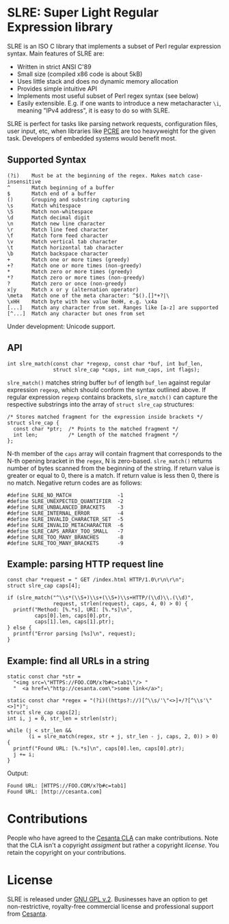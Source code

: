 SLRE: Super Light Regular Expression library
============================================

SLRE is an ISO C library that implements a subset of Perl regular
expression syntax. Main features of SLRE are:

   * Written in strict ANSI C'89
   * Small size (compiled x86 code is about 5kB)
   * Uses little stack and does no dynamic memory allocation
   * Provides simple intuitive API
   * Implements most useful subset of Perl regex syntax (see below)
   * Easily extensible. E.g. if one wants to introduce a new
metacharacter `\i`, meaning "IPv4 address", it is easy to do so with SLRE.

SLRE is perfect for tasks like parsing network requests, configuration
files, user input, etc, when libraries like [PCRE](http://pcre.org) are too
heavyweight for the given task. Developers of embedded systems would benefit
most.

## Supported Syntax

    (?i)    Must be at the beginning of the regex. Makes match case-insensitive
    ^       Match beginning of a buffer
    $       Match end of a buffer
    ()      Grouping and substring capturing
    \s      Match whitespace
    \S      Match non-whitespace
    \d      Match decimal digit
    \n      Match new line character
    \r      Match line feed character
    \f      Match form feed character
    \v      Match vertical tab character
    \t      Match horizontal tab character
    \b      Match backspace character
    +       Match one or more times (greedy)
    +?      Match one or more times (non-greedy)
    *       Match zero or more times (greedy)
    *?      Match zero or more times (non-greedy)
    ?       Match zero or once (non-greedy)
    x|y     Match x or y (alternation operator)
    \meta   Match one of the meta character: ^$().[]*+?|\
    \xHH    Match byte with hex value 0xHH, e.g. \x4a
    [...]   Match any character from set. Ranges like [a-z] are supported
    [^...]  Match any character but ones from set

Under development: Unicode support.

## API

    int slre_match(const char *regexp, const char *buf, int buf_len,
                   struct slre_cap *caps, int num_caps, int flags);

`slre_match()` matches string buffer `buf` of length `buf_len` against
regular expression `regexp`, which should conform the syntax outlined
above. If regular expression `regexp` contains brackets, `slre_match()`
can capture the respective substrings into the array of `struct slre_cap`
structures:

    /* Stores matched fragment for the expression inside brackets */
    struct slre_cap {
      const char *ptr;  /* Points to the matched fragment */
      int len;          /* Length of the matched fragment */
    };

N-th member of the `caps` array will contain fragment that corresponds to the
N-th opening bracket in the `regex`, N is zero-based. `slre_match()` returns
number of bytes scanned from the beginning of the string. If return value is
greater or equal to 0, there is a match. If return value is less then 0, there
is no match. Negative return codes are as follows:

    #define SLRE_NO_MATCH               -1
    #define SLRE_UNEXPECTED_QUANTIFIER  -2
    #define SLRE_UNBALANCED_BRACKETS    -3
    #define SLRE_INTERNAL_ERROR         -4
    #define SLRE_INVALID_CHARACTER_SET  -5
    #define SLRE_INVALID_METACHARACTER  -6
    #define SLRE_CAPS_ARRAY_TOO_SMALL   -7
    #define SLRE_TOO_MANY_BRANCHES      -8
    #define SLRE_TOO_MANY_BRACKETS      -9


## Example: parsing HTTP request line

    const char *request = " GET /index.html HTTP/1.0\r\n\r\n";
    struct slre_cap caps[4];

    if (slre_match("^\\s*(\\S+)\\s+(\\S+)\\s+HTTP/(\\d)\\.(\\d)",
                   request, strlen(request), caps, 4, 0) > 0) {
      printf("Method: [%.*s], URI: [%.*s]\n",
             caps[0].len, caps[0].ptr,
             caps[1].len, caps[1].ptr);
    } else {
      printf("Error parsing [%s]\n", request);
    }

## Example: find all URLs in a string

    static const char *str =
      "<img src=\"HTTPS://FOO.COM/x?b#c=tab1\"/> "
      "  <a href=\"http://cesanta.com\">some link</a>";

    static const char *regex = "(?i)((https?://)[^\\s/'\"<>]+/?[^\\s'\"<>]*)";
    struct slre_cap caps[2];
    int i, j = 0, str_len = strlen(str);

    while (j < str_len &&
           (i = slre_match(regex, str + j, str_len - j, caps, 2, 0)) > 0) {
      printf("Found URL: [%.*s]\n", caps[0].len, caps[0].ptr);
      j += i;
    }

Output:

    Found URL: [HTTPS://FOO.COM/x?b#c=tab1]
    Found URL: [http://cesanta.com]

# Contributions

People who have agreed to the
[Cesanta CLA](http://cesanta.com/contributors_la.html)
can make contributions. Note that the CLA isn't a copyright
_assigment_ but rather a copyright _license_.
You retain the copyright on your contributions.

# License

SLRE is released under
[GNU GPL v.2](http://www.gnu.org/licenses/old-licenses/gpl-2.0.html).
Businesses have an option to get non-restrictive, royalty-free commercial
license and professional support from [Cesanta](http://cesanta.com).

